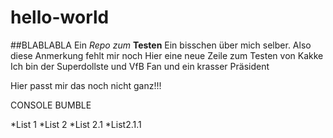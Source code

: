 # hello-world
##BLABLABLA
Ein *Repo zum* **Testen**
Ein bisschen über mich selber.
Also diese Anmerkung fehlt mir noch
Hier eine neue Zeile zum Testen von Kakke
Ich bin der Superdollste und VfB Fan und ein krasser Präsident

Hier passt mir das noch nicht ganz!!!

CONSOLE BUMBLE

*List 1
*List 2
  *List 2.1
      *List2.1.1


